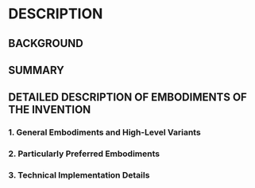 # DESCRIPTION

## BACKGROUND

## SUMMARY

## DETAILED DESCRIPTION OF EMBODIMENTS OF THE INVENTION

### 1. General Embodiments and High-Level Variants

### 2. Particularly Preferred Embodiments

### 3. Technical Implementation Details

